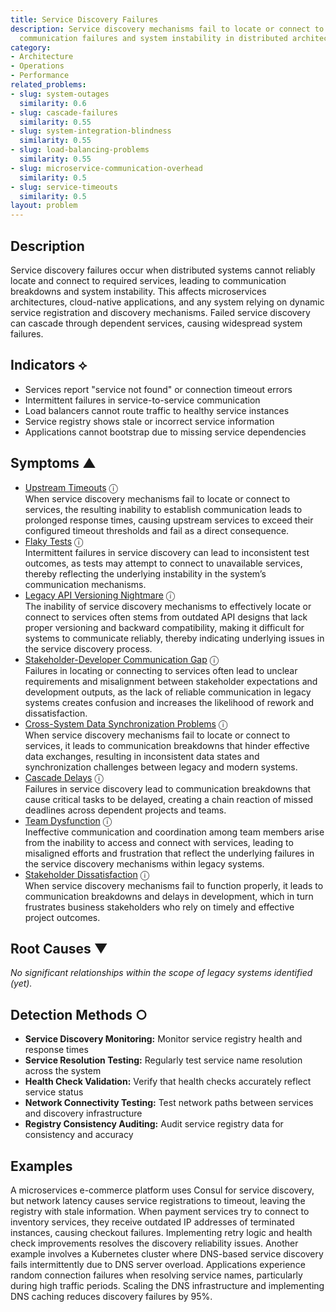 ```yaml
---
title: Service Discovery Failures
description: Service discovery mechanisms fail to locate or connect to services, causing
  communication failures and system instability in distributed architectures.
category:
- Architecture
- Operations
- Performance
related_problems:
- slug: system-outages
  similarity: 0.6
- slug: cascade-failures
  similarity: 0.55
- slug: system-integration-blindness
  similarity: 0.55
- slug: load-balancing-problems
  similarity: 0.55
- slug: microservice-communication-overhead
  similarity: 0.5
- slug: service-timeouts
  similarity: 0.5
layout: problem
---
```


## Description

Service discovery failures occur when distributed systems cannot reliably locate and connect to required services, leading to communication breakdowns and system instability. This affects microservices architectures, cloud-native applications, and any system relying on dynamic service registration and discovery mechanisms. Failed service discovery can cascade through dependent services, causing widespread system failures.


## Indicators ⟡

- Services report "service not found" or connection timeout errors
- Intermittent failures in service-to-service communication
- Load balancers cannot route traffic to healthy service instances
- Service registry shows stale or incorrect service information
- Applications cannot bootstrap due to missing service dependencies


## Symptoms ▲

- [Upstream Timeouts](upstream-timeouts.md) <span class="info-tooltip" title="Confidence: 0.653, Strength: 0.882">ⓘ</span>
<br/>  When service discovery mechanisms fail to locate or connect to services, the resulting inability to establish communication leads to prolonged response times, causing upstream services to exceed their configured timeout thresholds and fail as a direct consequence.
- [Flaky Tests](flaky-tests.md) <span class="info-tooltip" title="Confidence: 0.520, Strength: 0.819">ⓘ</span>
<br/>  Intermittent failures in service discovery can lead to inconsistent test outcomes, as tests may attempt to connect to unavailable services, thereby reflecting the underlying instability in the system’s communication mechanisms.
- [Legacy API Versioning Nightmare](legacy-api-versioning-nightmare.md) <span class="info-tooltip" title="Confidence: 0.439, Strength: 0.917">ⓘ</span>
<br/>  The inability of service discovery mechanisms to effectively locate or connect to services often stems from outdated API designs that lack proper versioning and backward compatibility, making it difficult for systems to communicate reliably, thereby indicating underlying issues in the service discovery process.
- [Stakeholder-Developer Communication Gap](stakeholder-developer-communication-gap.md) <span class="info-tooltip" title="Confidence: 0.418, Strength: 0.809">ⓘ</span>
<br/>  Failures in locating or connecting to services often lead to unclear requirements and misalignment between stakeholder expectations and development outputs, as the lack of reliable communication in legacy systems creates confusion and increases the likelihood of rework and dissatisfaction.
- [Cross-System Data Synchronization Problems](cross-system-data-synchronization-problems.md) <span class="info-tooltip" title="Confidence: 0.368, Strength: 0.720">ⓘ</span>
<br/>  When service discovery mechanisms fail to locate or connect to services, it leads to communication breakdowns that hinder effective data exchanges, resulting in inconsistent data states and synchronization challenges between legacy and modern systems.
- [Cascade Delays](cascade-delays.md) <span class="info-tooltip" title="Confidence: 0.325, Strength: 0.888">ⓘ</span>
<br/>  Failures in service discovery lead to communication breakdowns that cause critical tasks to be delayed, creating a chain reaction of missed deadlines across dependent projects and teams.
- [Team Dysfunction](team-dysfunction.md) <span class="info-tooltip" title="Confidence: 0.324, Strength: 0.791">ⓘ</span>
<br/>  Ineffective communication and coordination among team members arise from the inability to access and connect with services, leading to misaligned efforts and frustration that reflect the underlying failures in the service discovery mechanisms within legacy systems.
- [Stakeholder Dissatisfaction](stakeholder-dissatisfaction.md) <span class="info-tooltip" title="Confidence: 0.312, Strength: 0.812">ⓘ</span>
<br/>  When service discovery mechanisms fail to function properly, it leads to communication breakdowns and delays in development, which in turn frustrates business stakeholders who rely on timely and effective project outcomes.

## Root Causes ▼

*No significant relationships within the scope of legacy systems identified (yet).*

## Detection Methods ○

- **Service Discovery Monitoring:** Monitor service registry health and response times
- **Service Resolution Testing:** Regularly test service name resolution across the system
- **Health Check Validation:** Verify that health checks accurately reflect service status
- **Network Connectivity Testing:** Test network paths between services and discovery infrastructure
- **Registry Consistency Auditing:** Audit service registry data for consistency and accuracy


## Examples

A microservices e-commerce platform uses Consul for service discovery, but network latency causes service registrations to timeout, leaving the registry with stale information. When payment services try to connect to inventory services, they receive outdated IP addresses of terminated instances, causing checkout failures. Implementing retry logic and health check improvements resolves the discovery reliability issues. Another example involves a Kubernetes cluster where DNS-based service discovery fails intermittently due to DNS server overload. Applications experience random connection failures when resolving service names, particularly during high traffic periods. Scaling the DNS infrastructure and implementing DNS caching reduces discovery failures by 95%.
